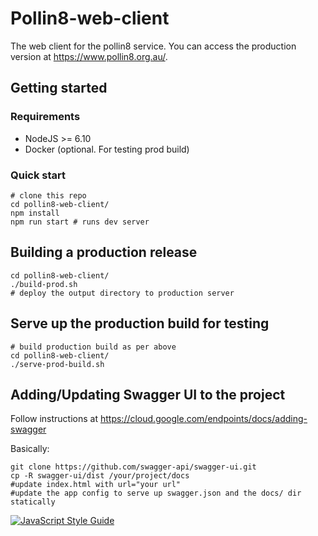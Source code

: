 # Pollin8-web-client
The web client for the pollin8 service. You can access the production version at https://www.pollin8.org.au/.

## Getting started

### Requirements
 - NodeJS >= 6.10
 - Docker (optional. For testing prod build)

### Quick start
```
# clone this repo
cd pollin8-web-client/
npm install
npm run start # runs dev server
```

## Building a production release
```
cd pollin8-web-client/
./build-prod.sh
# deploy the output directory to production server
```

## Serve up the production build for testing
```
# build production build as per above
cd pollin8-web-client/
./serve-prod-build.sh
```

## Adding/Updating Swagger UI to the project
Follow instructions at https://cloud.google.com/endpoints/docs/adding-swagger

Basically:
```
git clone https://github.com/swagger-api/swagger-ui.git
cp -R swagger-ui/dist /your/project/docs
#update index.html with url="your url"
#update the app config to serve up swagger.json and the docs/ dir statically
```
[![JavaScript Style Guide](https://cdn.rawgit.com/feross/standard/master/badge.svg)](https://github.com/feross/standard)

